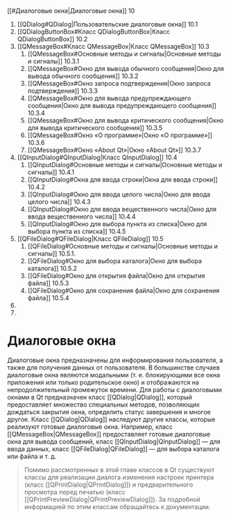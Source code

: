 
[[#Диалоговые окна|Диалоговые окна]] 10
1. [[QDialog#QDialog|Пользовательские диалоговые окна]] 10.1
2. [[QDialogButtonBox#Класс QDialogButtonBox|Класс QDialogButtonBox]] 10.2
3. [[QMessageBox#Класс QMessageBox|Класс QMessageBox]] 10.3
	1. [[QMessageBox#Основные методы и сигналы|Основные методы и сигналы]] 10.3.1
	2. [[QMessageBox#Окно для вывода обычного сообщения|Окно для вывода обычного сообщения]] 10.3.2
	3. [[QMessageBox#Окно запроса подтверждения|Окно запроса подтверждения]] 10.3.3
	4. [[QMessageBox#Окно для вывода предупреждающего сообщения|Окно для вывода предупреждающего сообщения]] 10.3.4
	5. [[QMessageBox#Окно для вывода критического сообщения|Окно для вывода критического сообщения]] 10.3.5
	6. [[QMessageBox#Окно «О программе»|Окно «О программе»]] 10.3.6
	7. [[QMessageBox#Окно «About Qt»|Окно «About Qt»]] 10.3.7
4. [[QInputDialog#QInputDialog|Класс QInputDialog]] 10.4
	1. [[QInputDialog#Основные методы и сигналы|Основные методы и сигналы]] 10.4.1
	2. [[QInputDialog#Окна для ввода строки|Окна для ввода строки]] 10.4.2
	3. [[QInputDialog#Окно для ввода целого числа|Окно для ввода целого числа]] 10.4.3
	4. [[QInputDialog#Окно для ввода вещественного числа|Окно для ввода вещественного числа]] 10.4.4
	5. [[QInputDialog#Окно для выбора пункта из списка|Окно для выбора пункта из списка]] 10.4.5
5. [[QFileDialog#QFileDialog|Класс QFileDialog]] 10.5
	1. [[QFileDialog#Основные методы и сигналы|Основные методы и сигналы]] 10.5.1.
	2. [[QFileDialog#Окно для выбора каталога|Окно для выбора каталога]] 10.5.2
	3. [[QFileDialog#Окно для открытия файла|Окно для открытия файла]] 10.5.3
	4. [[QFileDialog#Окно для сохранения файла|Окно для сохранения файла]] 10.5.4
6. 
7. 

# Диалоговые окна

Диалоговые окна предназначены для информирования пользователя, а также для получения данных от пользователя. В большинстве случаев диалоговые окна являются модальными (т. е. блокирующими все окна приложения или только родительское окно) и отображаются на непродолжительный промежуток времени. Для работы с диалоговыми окнами в Qt предназначен класс [[QDialog|QDialog]], который предоставляет множество специальных методов, позволяющих дождаться закрытия окна, определить статус завершения и многое другое. Класс [[QDialog|QDialog]] наследуют другие классы, которые реализуют готовые диалоговые окна. Например, класс [[QMessageBox|QMessageBox]] предоставляет готовые диалоговые окна для вывода сообщений, класс [[QInputDialog|QInputDialog]] — для ввода данных, класс [[QFileDialog|QFileDialog]] — для выбора каталога или файла и т. д.

> Помимо рассмотренных в этой главе классов в Qt существуют классы для реализации диалога изменения настроек принтера (класс [[QPrintDialog|QPrintDialog]]) и предварительного просмотра перед печатью (класс [[QPrintPreviewDialog|QPrintPreviewDialog]]). За подробной информацией по этим классам обращайтесь к документации.



